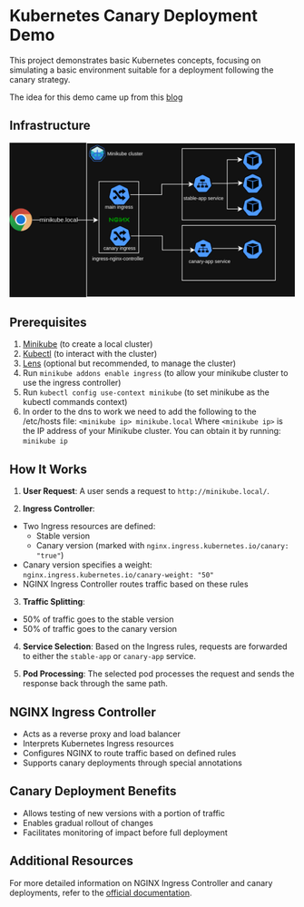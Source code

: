 # Kubernetes Canary Deployment Demo

This project demonstrates basic Kubernetes concepts, focusing on simulating a basic environment suitable for a deployment following the canary strategy.

The idea for this demo came up from this [blog](https://blog.devops.dev/kubernetes-deployment-strategies-part-2-ec2290717fcb)

## Infrastructure

<p align="center">
  <img src="img/k8s_canary.png" alt="Kubernetes Canary Deployment Infrastructure"/>
</p>

## Prerequisites

1. [Minikube](https://minikube.sigs.k8s.io/docs/start/) (to create a local cluster)
2. [Kubectl](https://kubernetes.io/docs/tasks/tools/) (to interact with the cluster)
3. [Lens](https://k8slens.dev/) (optional but recommended, to manage the cluster)
4. Run `minikube addons enable ingress` (to allow your minikube cluster to use the ingress controller)
5. Run `kubectl config use-context minikube` (to set minikube as the kubectl commands context)
6. In order to the dns to work we need to add the following to the /etc/hosts file: `<minikube ip> minikube.local`
  Where `<minikube ip>` is the IP address of your Minikube cluster. You can obtain it by running:
  `minikube ip`



## How It Works

1. **User Request**: A user sends a request to `http://minikube.local/`.

2. **Ingress Controller**:
- Two Ingress resources are defined:
  - Stable version
  - Canary version (marked with `nginx.ingress.kubernetes.io/canary: "true"`)
- Canary version specifies a weight: `nginx.ingress.kubernetes.io/canary-weight: "50"`
- NGINX Ingress Controller routes traffic based on these rules

3. **Traffic Splitting**:
- 50% of traffic goes to the stable version
- 50% of traffic goes to the canary version

4. **Service Selection**: Based on the Ingress rules, requests are forwarded to either the `stable-app` or `canary-app` service.

5. **Pod Processing**: The selected pod processes the request and sends the response back through the same path.

## NGINX Ingress Controller

- Acts as a reverse proxy and load balancer
- Interprets Kubernetes Ingress resources
- Configures NGINX to route traffic based on defined rules
- Supports canary deployments through special annotations

## Canary Deployment Benefits

- Allows testing of new versions with a portion of traffic
- Enables gradual rollout of changes
- Facilitates monitoring of impact before full deployment

## Additional Resources

For more detailed information on NGINX Ingress Controller and canary deployments, refer to the [official documentation](https://kubernetes.github.io/ingress-nginx/examples/canary/).
